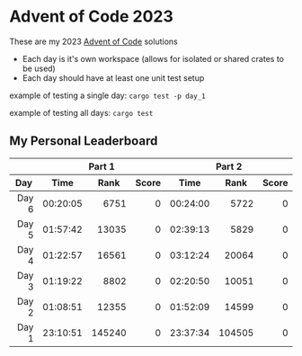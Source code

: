 # Advent of Code 2023

These are my 2023 [Advent of Code](https://adventofcode.com/) solutions

- Each day is it's own workspace (allows for isolated or shared crates to be used)
- Each day should have at least one unit test setup

example of testing a single day:
`cargo test -p day_1`

example of testing all days:
`cargo test`

## My Personal Leaderboard

<table>
    <thead>
        <tr>
            <th></th>
            <th colspan="3" style="text-align:center;">Part 1</th>
            <th colspan="3" style="text-align:center;">Part 2</th>
        </tr>
        <tr>
            <th style="text-align: center;">Day</th>
            <th style="text-align: center;">Time</th>
            <th style="text-align: center;">Rank</th>
            <th style="text-align: center;">Score</th>
            <th style="text-align: center;">Time</th>
            <th style="text-align: center;">Rank</th>
            <th style="text-align: center;">Score</th>
        </tr>
    </thead>
    <tbody>
        <tr>
            <td style="text-align: right;">Day 6</td>
            <td style="text-align: right;">00:20:05</td>
            <td style="text-align: right;">6751</td>
            <td style="text-align: right;">0</td>
            <td style="text-align: right;">00:24:00</td>
            <td style="text-align: right;">5722</td>
            <td style="text-align: right;">0</td>
        </tr>
        <tr>
            <td style="text-align: right;">Day 5</td>
            <td style="text-align: right;">01:57:42</td>
            <td style="text-align: right;">13035</td>
            <td style="text-align: right;">0</td>
            <td style="text-align: right;">02:39:13</td>
            <td style="text-align: right;">5829</td>
            <td style="text-align: right;">0</td>
        </tr>
        <tr>
            <td style="text-align: right;">Day 4</td>
            <td style="text-align: right;">01:22:57</td>
            <td style="text-align: right;">16561</td>
            <td style="text-align: right;">0</td>
            <td style="text-align: right;">03:12:24</td>
            <td style="text-align: right;">20064</td>
            <td style="text-align: right;">0</td>
        </tr>
        <tr>
            <td style="text-align: right;">Day 3</td>
            <td style="text-align: right;">01:19:22</td>
            <td style="text-align: right;">8802</td>
            <td style="text-align: right;">0</td>
            <td style="text-align: right;">02:20:50</td>
            <td style="text-align: right;">10051</td>
            <td style="text-align: right;">0</td>
        </tr>
        <tr>
            <td style="text-align: right;">Day 2</td>
            <td style="text-align: right;">01:08:51</td>
            <td style="text-align: right;">12355</td>
            <td style="text-align: right;">0</td>
            <td style="text-align: right;">01:52:09</td>
            <td style="text-align: right;">14599</td>
            <td style="text-align: right;">0</td>
        </tr>
        <tr>
            <td style="text-align: right;">Day 1</td>
            <td style="text-align: right;">23:10:51</td>
            <td style="text-align: right;">145240</td>
            <td style="text-align: right;">0</td>
            <td style="text-align: right;">23:37:34</td>
            <td style="text-align: right;">104505</td>
            <td style="text-align: right;">0</td>
        </tr>
    </tbody>
</table>
